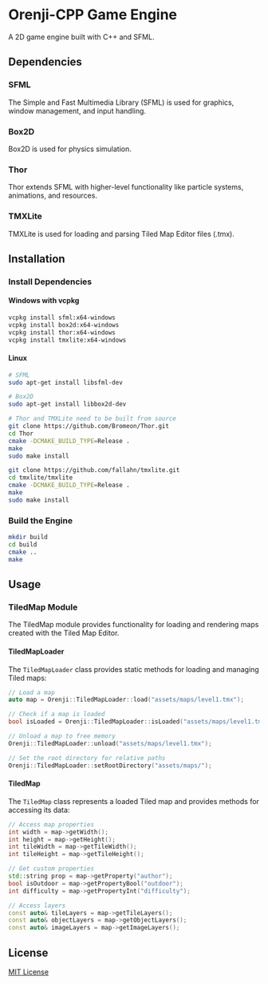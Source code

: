 # Orenji-CPP Game Engine

A 2D game engine built with C++ and SFML.

## Dependencies

### SFML
The Simple and Fast Multimedia Library (SFML) is used for graphics, window management, and input handling.

### Box2D
Box2D is used for physics simulation.

### Thor
Thor extends SFML with higher-level functionality like particle systems, animations, and resources.

### TMXLite
TMXLite is used for loading and parsing Tiled Map Editor files (.tmx).

## Installation

### Install Dependencies

#### Windows with vcpkg
```bash
vcpkg install sfml:x64-windows
vcpkg install box2d:x64-windows
vcpkg install thor:x64-windows
vcpkg install tmxlite:x64-windows
```

#### Linux
```bash
# SFML
sudo apt-get install libsfml-dev

# Box2D
sudo apt-get install libbox2d-dev

# Thor and TMXLite need to be built from source
git clone https://github.com/Bromeon/Thor.git
cd Thor
cmake -DCMAKE_BUILD_TYPE=Release .
make
sudo make install

git clone https://github.com/fallahn/tmxlite.git
cd tmxlite/tmxlite
cmake -DCMAKE_BUILD_TYPE=Release .
make
sudo make install
```

### Build the Engine

```bash
mkdir build
cd build
cmake ..
make
```

## Usage

### TiledMap Module

The TiledMap module provides functionality for loading and rendering maps created with the Tiled Map Editor.

#### TiledMapLoader

The `TiledMapLoader` class provides static methods for loading and managing Tiled maps:

```cpp
// Load a map
auto map = Orenji::TiledMapLoader::load("assets/maps/level1.tmx");

// Check if a map is loaded
bool isLoaded = Orenji::TiledMapLoader::isLoaded("assets/maps/level1.tmx");

// Unload a map to free memory
Orenji::TiledMapLoader::unload("assets/maps/level1.tmx");

// Set the root directory for relative paths
Orenji::TiledMapLoader::setRootDirectory("assets/maps/");
```

#### TiledMap

The `TiledMap` class represents a loaded Tiled map and provides methods for accessing its data:

```cpp
// Access map properties
int width = map->getWidth();
int height = map->getHeight();
int tileWidth = map->getTileWidth();
int tileHeight = map->getTileHeight();

// Get custom properties
std::string prop = map->getProperty("author");
bool isOutdoor = map->getPropertyBool("outdoor");
int difficulty = map->getPropertyInt("difficulty");

// Access layers
const auto& tileLayers = map->getTileLayers();
const auto& objectLayers = map->getObjectLayers();
const auto& imageLayers = map->getImageLayers();
```

## License

[MIT License](LICENSE)
